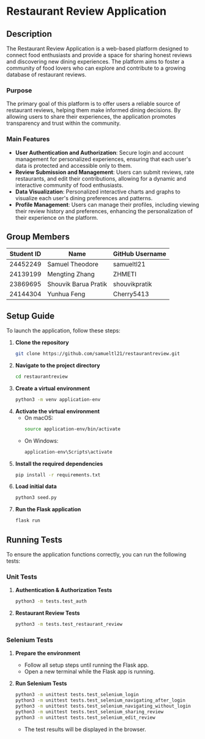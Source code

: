 # Restaurant Review Application

## Description

The Restaurant Review Application is a web-based platform designed to connect food enthusiasts and provide a space for sharing honest reviews and discovering new dining experiences. The platform aims to foster a community of food lovers who can explore and contribute to a growing database of restaurant reviews.

### Purpose

The primary goal of this platform is to offer users a reliable source of restaurant reviews, helping them make informed dining decisions. By allowing users to share their experiences, the application promotes transparency and trust within the community.

### Main Features

- **User Authentication and Authorization**: Secure login and account management for personalized experiences, ensuring that each user's data is protected and accessible only to them.
- **Review Submission and Management**: Users can submit reviews, rate restaurants, and edit their contributions, allowing for a dynamic and interactive community of food enthusiasts.
- **Data Visualization**: Personalized interactive charts and graphs to visualize each user's dining preferences and patterns.
- **Profile Management**: Users can manage their profiles, including viewing their review history and preferences, enhancing the personalization of their experience on the platform.

## Group Members

| Student ID   | Name                  | GitHub Username |
|----------|-----------------------|-----------------|
| 24452249 | Samuel Theodore       | samueltl21      |
| 24139199 | Mengting Zhang        | ZHMETI          |
| 23869695 | Shouvik Barua Pratik  | shouvikpratik   |
| 24144304 | Yunhua Feng           | Cherry5413      |

## Setup Guide

To launch the application, follow these steps:

1. **Clone the repository**
   ```bash
   git clone https://github.com/samueltl21/restaurantreview.git
   ```
2. **Navigate to the project directory**
   ```bash
   cd restaurantreview
   ```
3. **Create a virtual environment**
   ```bash
   python3 -m venv application-env
   ```
4. **Activate the virtual environment**
   - On macOS:
     ```bash
     source application-env/bin/activate
     ```
   - On Windows:
     ```bash
     application-env\Scripts\activate
     ```
5. **Install the required dependencies**
   ```bash
   pip install -r requirements.txt
   ```
6. **Load initial data**
   ```bash
   python3 seed.py
   ```
7. **Run the Flask application**
   ```bash
   flask run
   ```

## Running Tests

To ensure the application functions correctly, you can run the following tests:

### Unit Tests

1. **Authentication & Authorization Tests**
   ```bash
   python3 -m tests.test_auth
   ```
2. **Restaurant Review Tests**
   ```bash
   python3 -m tests.test_restaurant_review
   ```

### Selenium Tests

1. **Prepare the environment**
   - Follow all setup steps until running the Flask app.
   - Open a new terminal while the Flask app is running.

2. **Run Selenium Tests**
   ```bash
   python3 -m unittest tests.test_selenium_login
   python3 -m unittest tests.test_selenium_navigating_after_login
   python3 -m unittest tests.test_selenium_navigating_without_login
   python3 -m unittest tests.test_selenium_sharing_review
   python3 -m unittest tests.test_selenium_edit_review
   ```
   - The test results will be displayed in the browser.

